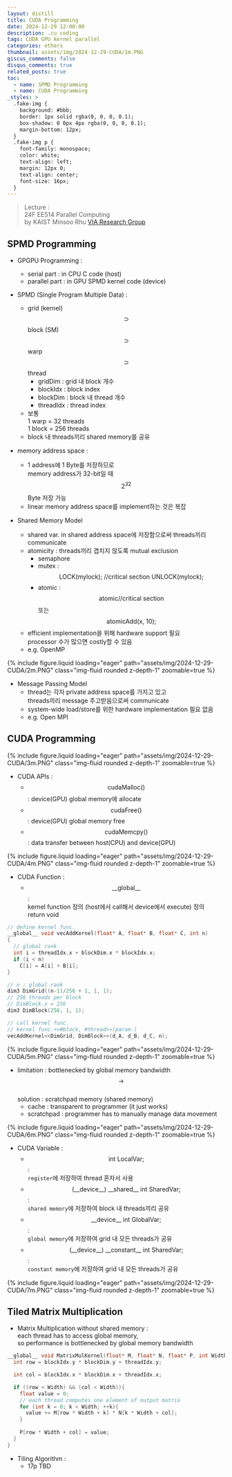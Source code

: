 ```yaml
---
layout: distill
title: CUDA Programming
date: 2024-12-29 12:00:00
description: .cu coding
tags: CUDA GPU kernel parallel
categories: others
thumbnail: assets/img/2024-12-29-CUDA/1m.PNG
giscus_comments: false
disqus_comments: true
related_posts: true
toc:
  - name: SPMD Programming
  - name: CUDA Programming
_styles: >
  .fake-img {
    background: #bbb;
    border: 1px solid rgba(0, 0, 0, 0.1);
    box-shadow: 0 0px 4px rgba(0, 0, 0, 0.1);
    margin-bottom: 12px;
  }
  .fake-img p {
    font-family: monospace;
    color: white;
    text-align: left;
    margin: 12px 0;
    text-align: center;
    font-size: 16px;
  }
---
```


> Lecture :  
24F EE514 Parallel Computing  
by KAIST Minsoo Rhu [VIA Research Group](https://sites.google.com/view/kaist-via)  

## SPMD Programming

- GPGPU Programming :  
  - serial part : in CPU C code (host)
  - parallel part : in GPU SPMD kernel code (device)

- SPMD (Single Program Multiple Data) :  
  - grid (kernel) $$\supset$$ block (SM) $$\supset$$ warp $$\supset$$ thread
    - gridDim : grid 내 block 개수
    - blockIdx : block index
    - blockDim : block 내 thread 개수
    - threadIdx : thread index
  - 보통  
  1 warp = 32 threads  
  1 block = 256 threads  
  - block 내 threads끼리 shared memory를 공유

- memory address space :  
  - 1 address에 1 Byte를 저장하므로  
  memory address가 32-bit일 때  
  $$2^{32}$$ Byte 저장 가능
  - linear memory address space를 implement하는 것은 복잡

- Shared Memory Model
  - shared var. in shared address space에 저장함으로써 threads끼리 communicate
  - atomicity : threads끼리 겹치지 않도록 mutual exclusion  
    - semaphore
    - mutex : $$\text{LOCK(mylock); //critical section UNLOCK(mylock);}$$ 
    - atomic : $$\text{atomic{//critical section}}$$ 또는 $$\text{atomicAdd(x, 10);}$$
  - efficient implementation을 위해 hardware support 필요  
  processor 수가 많으면 costly할 수 있음
  - e.g. OpenMP

<div class="row mt-3">
    <div class="col-sm mt-3 mt-md-0">
        {% include figure.liquid loading="eager" path="assets/img/2024-12-29-CUDA/2m.PNG" class="img-fluid rounded z-depth-1" zoomable=true %}
    </div>
</div>

- Message Passing Model
  - thread는 각자 private address space를 가지고 있고  
  threads끼리 message 주고받음으로써 communicate
  - system-wide load/store를 위한 hardware implementation 필요 없음
  - e.g. Open MPI

## CUDA Programming

<div class="row mt-3">
    <div class="col-sm mt-3 mt-md-0">
        {% include figure.liquid loading="eager" path="assets/img/2024-12-29-CUDA/3m.PNG" class="img-fluid rounded z-depth-1" zoomable=true %}
    </div>
</div>

- CUDA APIs :  
  - $$\text{cudaMalloc()}$$ : device(GPU) global memory에 allocate
  - $$\text{cudaFree()}$$ : device(GPU) global memory free
  - $$\text{cudaMemcpy()}$$ : data transfer between host(CPU) and device(GPU)

<div class="row mt-3">
    <div class="col-sm mt-3 mt-md-0">
        {% include figure.liquid loading="eager" path="assets/img/2024-12-29-CUDA/4m.PNG" class="img-fluid rounded z-depth-1" zoomable=true %}
    </div>
</div>

- CUDA Function :  
  - $$\text{__global__}$$ :  
  kernel function 정의 (host에서 call해서 device에서 execute) 정의  
  return void

```c++
// define kernel func.
__global__ void vecAddKernel(float* A, float* B, float* C, int n)
{
  // global rank
  int i = threadIdx.x + blockDim.x * blockIdx.x;
  if (i < n)
    C[i] = A[i] + B[i];
}

// n : global rank
dim3 DimGrid((n-1)/256 + 1, 1, 1);
// 256 threads per block
// DimBlock.x = 256
dim3 DimBlock(256, 1, 1);

// call kernel func.
// kernel func.<<#block, #thread>>(param.)
vecAddKernel<<DimGrid, DimBlock>>(d_A, d_B, d_C, n);
```

<!-- 
{% highlight c++ %}
// define kernel func.
__global__ void vecAddKernel(float* A, float* B, float* C, int n)
{
  // global rank
  int i = threadIdx.x + blockDim.x * blockIdx.x;
  if (i < n)
    C[i] = A[i] + B[i];
}

// n : global rank
dim3 DimGrid((n-1)/256 + 1, 1, 1);
// 256 threads per block
// DimBlock.x = 256
dim3 DimBlock(256, 1, 1);

// call kernel func.
// kernel func.<<#block, #thread>>(param.)
vecAddKernel<<DimGrid, DimBlock>>(d_A, d_B, d_C, n);
{% endhighlight %} -->

<div class="row mt-3">
    <div class="col-sm mt-3 mt-md-0">
        {% include figure.liquid loading="eager" path="assets/img/2024-12-29-CUDA/5m.PNG" class="img-fluid rounded z-depth-1" zoomable=true %}
    </div>
</div>

- limitation : bottlenecked by global memory bandwidth  
$$\rightarrow$$  
solution : scratchpad memory (shared memory)  
  - cache : transparent to programmer (it just works)
  - scratchpad : programmer has to manually manage data movement

<div class="row mt-3">
    <div class="col-sm mt-3 mt-md-0">
        {% include figure.liquid loading="eager" path="assets/img/2024-12-29-CUDA/6m.PNG" class="img-fluid rounded z-depth-1" zoomable=true %}
    </div>
</div>

- CUDA Variable :  
  - $$\text{int LocalVar;}$$ :  
  `register`에 저장하여 thread 혼자서 사용
  - $$\text{(__device__) __shared__ int SharedVar;}$$ :  
  `shared memory`에 저장하여 block 내 threads끼리 공유
  - $$\text{__device__ int GlobalVar;}$$ :  
  `global memory`에 저장하여 grid 내 모든 threads가 공유
  - $$\text{(__device__) __constant__ int SharedVar;}$$ :  
  `constant memory`에 저장하여 grid 내 모든 threads가 공유

<div class="row mt-3">
    <div class="col-sm mt-3 mt-md-0">
        {% include figure.liquid loading="eager" path="assets/img/2024-12-29-CUDA/7m.PNG" class="img-fluid rounded z-depth-1" zoomable=true %}
    </div>
</div>

## Tiled Matrix Multiplication

- Matrix Multiplication without shared memory :  
each thread has to access global memory,  
so performance is bottlenecked by global memory bandwidth

```c++
__global__ void MatrixMulKernel(float* M, float* N, float* P, int Width){
  int row = blockIdx.y * blockDim.y + threadIdx.y;

  int col = blockIdx.x * blockDim.x + threadIdx.x;

  if ((row < Width) && (col < Width)){
    float value = 0;
    // each thread computes one element of output matrix
    for (int k = 0; k < Width; ++k){
      value += M[row * Width + k] * N[k * Width + col];
    }
    
    P[row * Width + col] = value;
  }
}
```

- Tiling Algorithm :  
  - 17p TBD